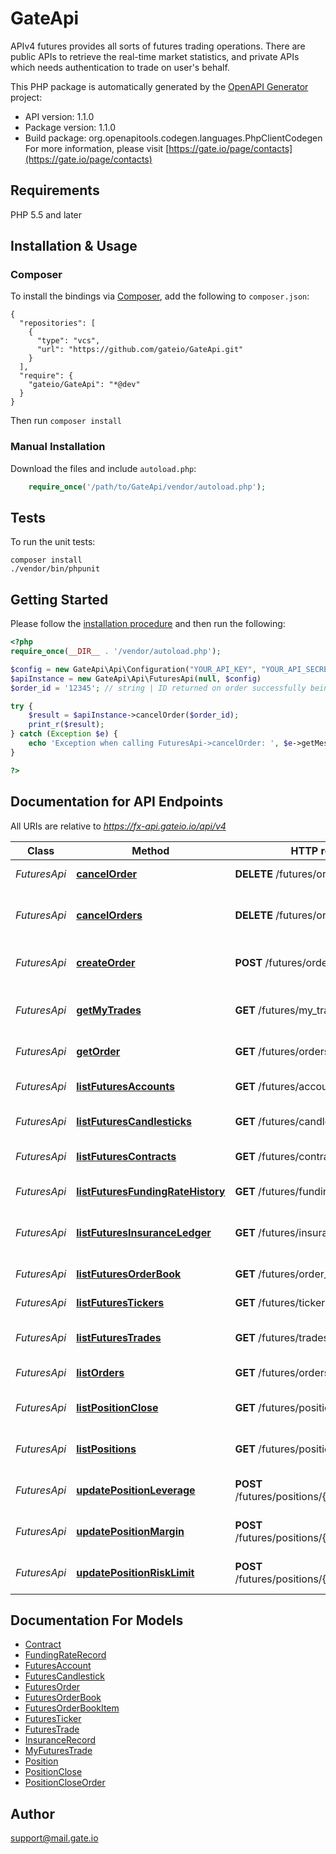 # GateApi
APIv4 futures provides all sorts of futures trading operations. There are public APIs to retrieve the real-time market statistics, and private APIs which needs authentication to trade on user's behalf.

This PHP package is automatically generated by the [OpenAPI Generator](https://openapi-generator.tech) project:

- API version: 1.1.0
- Package version: 1.1.0
- Build package: org.openapitools.codegen.languages.PhpClientCodegen
For more information, please visit [https://gate.io/page/contacts](https://gate.io/page/contacts)

## Requirements

PHP 5.5 and later

## Installation & Usage
### Composer

To install the bindings via [Composer](http://getcomposer.org/), add the following to `composer.json`:

```
{
  "repositories": [
    {
      "type": "vcs",
      "url": "https://github.com/gateio/GateApi.git"
    }
  ],
  "require": {
    "gateio/GateApi": "*@dev"
  }
}
```

Then run `composer install`

### Manual Installation

Download the files and include `autoload.php`:

```php
    require_once('/path/to/GateApi/vendor/autoload.php');
```

## Tests

To run the unit tests:

```
composer install
./vendor/bin/phpunit
```

## Getting Started

Please follow the [installation procedure](#installation--usage) and then run the following:

```php
<?php
require_once(__DIR__ . '/vendor/autoload.php');

$config = new GateApi\Api\Configuration("YOUR_API_KEY", "YOUR_API_SECRET");
$apiInstance = new GateApi\Api\FuturesApi(null, $config)
$order_id = '12345'; // string | ID returned on order successfully being created

try {
    $result = $apiInstance->cancelOrder($order_id);
    print_r($result);
} catch (Exception $e) {
    echo 'Exception when calling FuturesApi->cancelOrder: ', $e->getMessage(), PHP_EOL;
}

?>
```

## Documentation for API Endpoints

All URIs are relative to *https://fx-api.gateio.io/api/v4*

Class | Method | HTTP request | Description
------------ | ------------- | ------------- | -------------
*FuturesApi* | [**cancelOrder**](docs/Api/FuturesApi.md#cancelorder) | **DELETE** /futures/orders/{order_id} | Cancel a single order
*FuturesApi* | [**cancelOrders**](docs/Api/FuturesApi.md#cancelorders) | **DELETE** /futures/orders | Cancel all &#x60;open&#x60; orders matched
*FuturesApi* | [**createOrder**](docs/Api/FuturesApi.md#createorder) | **POST** /futures/orders | Create a futures order
*FuturesApi* | [**getMyTrades**](docs/Api/FuturesApi.md#getmytrades) | **GET** /futures/my_trades | List personal trading history
*FuturesApi* | [**getOrder**](docs/Api/FuturesApi.md#getorder) | **GET** /futures/orders/{order_id} | Get a single order
*FuturesApi* | [**listFuturesAccounts**](docs/Api/FuturesApi.md#listfuturesaccounts) | **GET** /futures/accounts | Query futures account
*FuturesApi* | [**listFuturesCandlesticks**](docs/Api/FuturesApi.md#listfuturescandlesticks) | **GET** /futures/candlesticks | Get futures candlesticks
*FuturesApi* | [**listFuturesContracts**](docs/Api/FuturesApi.md#listfuturescontracts) | **GET** /futures/contracts | List all futures contracts
*FuturesApi* | [**listFuturesFundingRateHistory**](docs/Api/FuturesApi.md#listfuturesfundingratehistory) | **GET** /futures/funding_rate | Funding rate history
*FuturesApi* | [**listFuturesInsuranceLedger**](docs/Api/FuturesApi.md#listfuturesinsuranceledger) | **GET** /futures/insurance | Futures insurance balance history
*FuturesApi* | [**listFuturesOrderBook**](docs/Api/FuturesApi.md#listfuturesorderbook) | **GET** /futures/order_book | Futures order book
*FuturesApi* | [**listFuturesTickers**](docs/Api/FuturesApi.md#listfuturestickers) | **GET** /futures/tickers | List futures tickers
*FuturesApi* | [**listFuturesTrades**](docs/Api/FuturesApi.md#listfuturestrades) | **GET** /futures/trades | Futures trading history
*FuturesApi* | [**listOrders**](docs/Api/FuturesApi.md#listorders) | **GET** /futures/orders | List futures orders
*FuturesApi* | [**listPositionClose**](docs/Api/FuturesApi.md#listpositionclose) | **GET** /futures/position_close | List position close history
*FuturesApi* | [**listPositions**](docs/Api/FuturesApi.md#listpositions) | **GET** /futures/positions | List all positions of a user
*FuturesApi* | [**updatePositionLeverage**](docs/Api/FuturesApi.md#updatepositionleverage) | **POST** /futures/positions/{contract}/leverage | Update position leverage
*FuturesApi* | [**updatePositionMargin**](docs/Api/FuturesApi.md#updatepositionmargin) | **POST** /futures/positions/{contract}/margin | Update position margin
*FuturesApi* | [**updatePositionRiskLimit**](docs/Api/FuturesApi.md#updatepositionrisklimit) | **POST** /futures/positions/{contract}/risk_limit | Update position risk limit


## Documentation For Models

 - [Contract](docs/Model/Contract.md)
 - [FundingRateRecord](docs/Model/FundingRateRecord.md)
 - [FuturesAccount](docs/Model/FuturesAccount.md)
 - [FuturesCandlestick](docs/Model/FuturesCandlestick.md)
 - [FuturesOrder](docs/Model/FuturesOrder.md)
 - [FuturesOrderBook](docs/Model/FuturesOrderBook.md)
 - [FuturesOrderBookItem](docs/Model/FuturesOrderBookItem.md)
 - [FuturesTicker](docs/Model/FuturesTicker.md)
 - [FuturesTrade](docs/Model/FuturesTrade.md)
 - [InsuranceRecord](docs/Model/InsuranceRecord.md)
 - [MyFuturesTrade](docs/Model/MyFuturesTrade.md)
 - [Position](docs/Model/Position.md)
 - [PositionClose](docs/Model/PositionClose.md)
 - [PositionCloseOrder](docs/Model/PositionCloseOrder.md)


## Author

support@mail.gate.io


